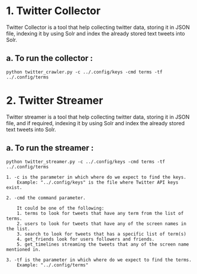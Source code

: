 # 1. Twitter Collector
Twitter Collector is a tool that help collecting twitter data, storing it in JSON file, indexing it by using Solr and index the already stored text tweets into Solr.


          
##   a.  To run the collector :

```
python twitter_crawler.py -c ../.config/keys -cmd terms -tf ../.config/terms
```

# 2. Twitter Streamer
Twitter streamer is a tool that help collecting twitter data, storing it in JSON file, and if required, indexing it by using Solr and index the already stored text tweets into Solr.


          
##   a.  To run the streamer :

```
python twitter_streamer.py -c ../.config/keys -cmd terms -tf ../.config/terms
```

    1. -c is the parameter in which where do we expect to find the keys. 
        Example: "../.config/keys" is the file where Twitter API keys exist.

    2. -cmd the command parameter. 
        
        It could be one of the following:
        1. terms to look for tweets that have any term from the list of terms.
        2. users to look for tweets that have any of the screen names in the list.
        3. search to look for tweets that has a specific list of term(s)
        4. get_friends look for users followers and friends.
        5. get_timelines streaming the tweets that any of the screen name mentioned in.
    
    3. -tf is the parameter in which where do we expect to find the terms. 
        Example: "../.config/terms"
    
    
